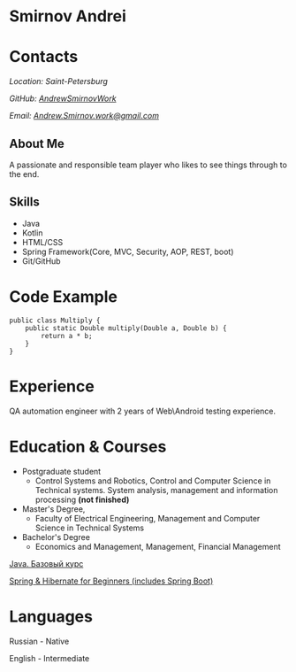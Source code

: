 # Smirnov Andrei
# Contacts
*Location: Saint-Petersburg*

*GitHub: [AndrewSmirnovWork](https://github.com/AndrewSmirnovWork)*

*Email: Andrew.Smirnov.work@gmail.com*

## About Me
A passionate and responsible team player who likes to see things through to the end.
## Skills
* Java
* Kotlin
* HTML/CSS
* Spring Framework(Core, MVC, Security, AOP, REST, boot)
* Git/GitHub    

# Code Example
```
public class Multiply {
    public static Double multiply(Double a, Double b) {
        return a * b;
    }
}
```
# Experience
QA automation engineer with 2 years of Web\Android testing experience.

# Education & Courses
* Postgraduate student
    * Control Systems and Robotics, Control and Computer Science in Technical systems. System analysis, management and information processing **(not finished)**
* Master's Degree, 
    * Faculty of Electrical Engineering, Management and Computer Science in Technical Systems
* Bachelor's Degree 
    * Economics and Management, Management, Financial Management

[Java. Базовый курс](https://stepik.org/cert/190073)

[Spring & Hibernate for Beginners (includes Spring Boot)](https://www.udemy.com/certificate/UC-ca854308-6493-4352-a9a2-f9bcd2a559b5/)

# Languages

Russian - Native

English - Intermediate